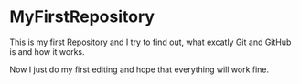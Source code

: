 # MyFirstRepository
This is my first Repository and I try to find out, what excatly Git and GitHub is and how it works.

Now I just do my first editing and hope that everything will work fine.
